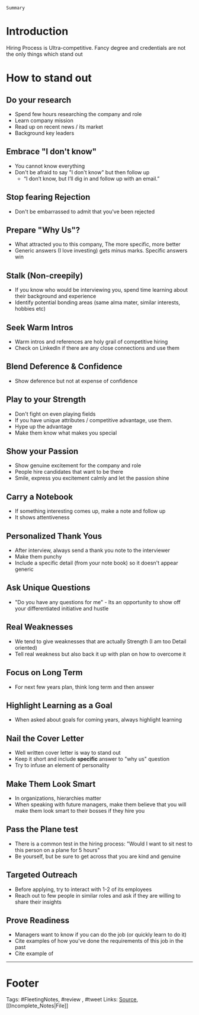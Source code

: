 `Summary`

# Introduction
Hiring Process is Ultra-competitive.  Fancy degree and credentials are not the only things which stand out

# How to stand out
## Do your research
- Spend few hours researching the company and role
- Learn company mission
- Read up on recent news / its market
- Background key leaders

## Embrace "I don't know"
- You cannot know everything
- Don't be afraid to say "I don't know" but then follow up
	- “I don’t know, but I’ll dig in and follow up with an email.”

## Stop fearing Rejection
- Don't be embarrassed to admit that you've been rejected

## Prepare "Why Us"?
- What attracted you to this company, The more specific, more better
- Generic answers (I love investing) gets minus marks. Specific answers win

## Stalk (Non-creepily)
- If you know who would be interviewing you, spend time learning about their background and experience
- Identify potential bonding areas (same alma mater, similar interests, hobbies etc)

## Seek Warm Intros
- Warm intros and references are holy grail of competitive hiring
- Check on LinkedIn if there are any close connections and use them

## Blend Deference & Confidence
- Show deference but not at expense of confidence

## Play to your Strength
- Don't fight on even playing fields
- If you have unique attributes / competitive advantage, use them.
- Hype up the advantage
- Make them know what makes you special

## Show your Passion
- Show genuine excitement for the company and role
- People hire candidates that want to be there
- Smile, express you excitement calmly and let the passion shine

## Carry a Notebook
- If something interesting comes up, make a note and follow up
- It shows attentiveness

## Personalized Thank Yous
- After interview, always send a thank you note to the interviewer
- Make them punchy
- Include a specific detail (from your note book) so it doesn't appear generic

## Ask Unique Questions
- "Do you have any questions for me" - Its an opportunity to show off your differentiated initiative and hustle

## Real Weaknesses
- We tend to give weaknesses that are actually Strength (I am too Detail oriented)
- Tell real weakness but also back it up with plan on how to overcome it

## Focus on Long Term
- For next few years plan, think long term and then answer

## Highlight Learning as a Goal
- When asked about goals for coming years, always highlight learning

## Nail the Cover Letter
- Well written cover letter is way to stand out
- Keep it short and include **specific** answer to "why us" question
- Try to infuse an element of personality

## Make Them Look Smart
- In organizations, hierarchies matter
- When speaking with future managers, make them believe that you will make them look smart to their bosses if they hire you

## Pass the Plane test
- There is a common test in the hiring process: "Would I want to sit nest to this person on a plane for 5 hours"
- Be yourself, but be sure to get across that you are kind and genuine

## Targeted Outreach
- Before applying, try to interact with 1-2 of its employees
- Reach out to few people in similar roles and ask if they are willing to share their insights

## Prove Readiness
- Managers want to know if you can do the job (or quickly learn to do it)
- Cite examples of how you've done the requirements of this job in the past
- Cite example of 



---
# Footer

Tags: #FleetingNotes, #review , #tweet
Links: 
[Source](https://twitter.com/SahilBloom/status/1399375061111382022?s=20), [[Incomplete_Notes|File]]

<!--stackedit_data:
eyJoaXN0b3J5IjpbLTMzODQ1MzUyLC0xMzg5NTEyMDQwLC0xND
IxMjk2MTQ4LC0xNDQ5NTI5ODE1LDk3NTQ4OTU5OV19
-->